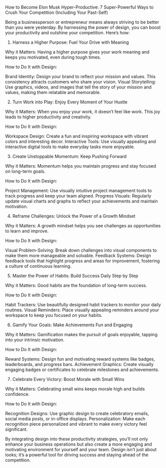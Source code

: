 How to Become Elon Musk Hyper-Productive: 7 Super-Powerful Ways to Crush Your Competition (Including Your Past-Self)

Being a businessperson or entrepreneur means always striving to be better than you were yesterday. By harnessing the power of design, you can boost your productivity and outshine your competition. Here’s how:

1. Harness a Higher Purpose: Fuel Your Drive with Meaning

Why it Matters: Having a higher purpose gives your work meaning and keeps you motivated, even during tough times.

How to Do It with Design:

Brand Identity: Design your brand to reflect your mission and values. This consistency attracts customers who share your vision.
Visual Storytelling: Use graphics, videos, and images that tell the story of your mission and values, making them relatable and memorable.

2. Turn Work into Play: Enjoy Every Moment of Your Hustle

Why it Matters: When you enjoy your work, it doesn’t feel like work. This joy leads to higher productivity and creativity.

How to Do It with Design:

Workspace Design: Create a fun and inspiring workspace with vibrant colors and interesting decor.
Interactive Tools: Use visually appealing and interactive digital tools to make everyday tasks more enjoyable.

3. Create Unstoppable Momentum: Keep Pushing Forward

Why it Matters: Momentum helps you maintain progress and stay focused on long-term goals.

How to Do It with Design:

Project Management: Use visually intuitive project management tools to track progress and keep your team aligned.
Progress Visuals: Regularly update visual charts and graphs to reflect your achievements and maintain motivation.

4. Reframe Challenges: Unlock the Power of a Growth Mindset

Why it Matters: A growth mindset helps you see challenges as opportunities to learn and improve.

How to Do It with Design:

Visual Problem-Solving: Break down challenges into visual components to make them more manageable and solvable.
Feedback Systems: Design feedback tools that highlight progress and areas for improvement, fostering a culture of continuous learning.

5. Master the Power of Habits: Build Success Daily Step by Step

Why it Matters: Good habits are the foundation of long-term success.

How to Do It with Design:

Habit Trackers: Use beautifully designed habit trackers to monitor your daily routines.
Visual Reminders: Place visually appealing reminders around your workspace to keep you focused on your habits.

6. Gamify Your Goals: Make Achievements Fun and Engaging

Why it Matters: Gamification makes the pursuit of goals enjoyable, tapping into your intrinsic motivation.

How to Do It with Design:

Reward Systems: Design fun and motivating reward systems like badges, leaderboards, and progress bars.
Achievement Graphics: Create visually engaging badges or certificates to celebrate milestones and achievements.

7. Celebrate Every Victory: Boost Morale with Small Wins

Why it Matters: Celebrating small wins keeps morale high and builds confidence.

How to Do It with Design:

Recognition Designs: Use graphic design to create celebratory emails, social media posts, or in-office displays.
Personalization: Make each recognition piece personalized and vibrant to make every victory feel significant.

By integrating design into these productivity strategies, you’ll not only enhance your business operations but also create a more engaging and motivating environment for yourself and your team. Design isn’t just about looks; it’s a powerful tool for driving success and staying ahead of the competition.

